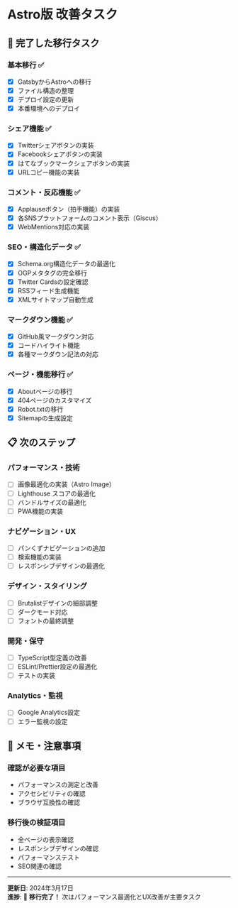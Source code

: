 # Astro版 改善タスク

## 🎉 完了した移行タスク

### 基本移行 ✅
- [x] GatsbyからAstroへの移行
- [x] ファイル構造の整理
- [x] デプロイ設定の更新
- [x] 本番環境へのデプロイ

### シェア機能 ✅
- [x] Twitterシェアボタンの実装
- [x] Facebookシェアボタンの実装
- [x] はてなブックマークシェアボタンの実装
- [x] URLコピー機能の実装

### コメント・反応機能 ✅
- [x] Applauseボタン（拍手機能）の実装
- [x] 各SNSプラットフォームのコメント表示（Giscus）
- [x] WebMentions対応の実装

### SEO・構造化データ ✅
- [x] Schema.org構造化データの最適化
- [x] OGPメタタグの完全移行
- [x] Twitter Cardsの設定確認
- [x] RSSフィード生成機能
- [x] XMLサイトマップ自動生成

### マークダウン機能 ✅
- [x] GitHub風マークダウン対応
- [x] コードハイライト機能
- [x] 各種マークダウン記法の対応

### ページ・機能移行 ✅
- [x] Aboutページの移行
- [x] 404ページのカスタマイズ
- [x] Robot.txtの移行
- [x] Sitemapの生成設定

## 📋 次のステップ

### パフォーマンス・技術
- [ ] 画像最適化の実装（Astro Image）
- [ ] Lighthouse スコアの最適化
- [ ] バンドルサイズの最適化
- [ ] PWA機能の実装

### ナビゲーション・UX
- [ ] パンくずナビゲーションの追加
- [ ] 検索機能の実装
- [ ] レスポンシブデザインの最適化

### デザイン・スタイリング
- [ ] Brutalistデザインの細部調整
- [ ] ダークモード対応
- [ ] フォントの最終調整

### 開発・保守
- [ ] TypeScript型定義の改善
- [ ] ESLint/Prettier設定の最適化
- [ ] テストの実装

### Analytics・監視
- [ ] Google Analytics設定
- [ ] エラー監視の設定

## 📝 メモ・注意事項

### 確認が必要な項目
- パフォーマンスの測定と改善
- アクセシビリティの確認
- ブラウザ互換性の確認

### 移行後の検証項目
- 全ページの表示確認
- レスポンシブデザインの確認
- パフォーマンステスト
- SEO関連の確認

---

**更新日**: 2024年3月17日  
**進捗**: 🎉 **移行完了！** 次はパフォーマンス最適化とUX改善が主要タスク 